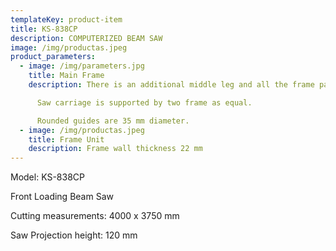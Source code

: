 ```yaml
---
templateKey: product-item
title: KS-838CP
description: COMPUTERIZED BEAM SAW
image: /img/productas.jpeg
product_parameters:
  - image: /img/parameters.jpg
    title: Main Frame
    description: There is an additional middle leg and all the frame parts are connected like rectangle.

      Saw carriage is supported by two frame as equal.

      Rounded guides are 35 mm diameter.
  - image: /img/productas.jpeg
    title: Frame Unit
    description: Frame wall thickness 22 mm
---
```


Model: KS-838CP

Front Loading Beam Saw

Cutting measurements: 4000 x 3750 mm

Saw Projection height: 120 mm
